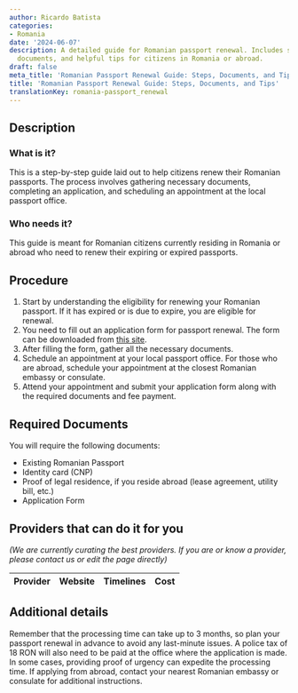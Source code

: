 ```yaml
---
author: Ricardo Batista
categories:
- Romania
date: '2024-06-07'
description: A detailed guide for Romanian passport renewal. Includes steps, required
  documents, and helpful tips for citizens in Romania or abroad.
draft: false
meta_title: 'Romanian Passport Renewal Guide: Steps, Documents, and Tips'
title: 'Romanian Passport Renewal Guide: Steps, Documents, and Tips'
translationKey: romania-passport_renewal
---
```


## Description
### What is it?
This is a step-by-step guide laid out to help citizens renew their Romanian passports. The process involves gathering necessary documents, completing an application, and scheduling an appointment at the local passport office.

### Who needs it?
This guide is meant for Romanian citizens currently residing in Romania or abroad who need to renew their expiring or expired passports.

## Procedure
1. Start by understanding the eligibility for renewing your Romanian passport. If it has expired or is due to expire, you are eligible for renewal.
2. You need to fill out an application form for passport renewal. The form can be downloaded from [this site](https://www.politiadefrontiera.ro/ro/main/i-serviciul-pasapoarte-17.html).
3. After filling the form, gather all the necessary documents.
4. Schedule an appointment at your local passport office. For those who are abroad, schedule your appointment at the closest Romanian embassy or consulate.
5. Attend your appointment and submit your application form along with the required documents and fee payment.

## Required Documents
You will require the following documents:
- Existing Romanian Passport
- Identity card (CNP)
- Proof of legal residence, if you reside abroad (lease agreement, utility bill, etc.)
- Application Form

## Providers that can do it for you

_(We are currently curating the best providers. If you are or know a provider, please contact us or edit the page directly)_

| Provider        |     Website     |     Timelines    |       Cost      |
| --------------- | --------------- |  :-------------: | :-------------: |

## Additional details
Remember that the processing time can take up to 3 months, so plan your passport renewal in advance to avoid any last-minute issues. A police tax of 18 RON will also need to be paid at the office where the application is made. In some cases, providing proof of urgency can expedite the processing time. If applying from abroad, contact your nearest Romanian embassy or consulate for additional instructions.